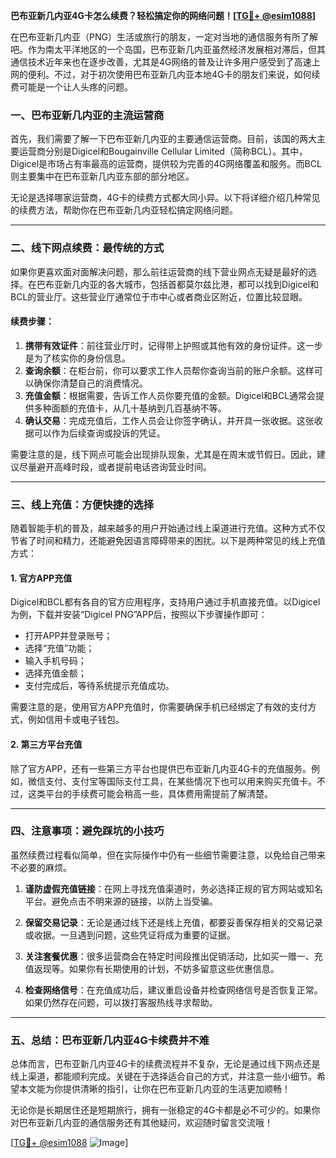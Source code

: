 **巴布亚新几内亚4G卡怎么续费？轻松搞定你的网络问题！[[TG💪+ @esim1088](https://t.me/s/esim1088)]**

在巴布亚新几内亚（PNG）生活或旅行的朋友，一定对当地的通信服务有所了解吧。作为南太平洋地区的一个岛国，巴布亚新几内亚虽然经济发展相对滞后，但其通信技术近年来也在逐步改善，尤其是4G网络的普及让许多用户感受到了高速上网的便利。不过，对于初次使用巴布亚新几内亚本地4G卡的朋友们来说，如何续费可能是一个让人头疼的问题。

### 一、巴布亚新几内亚的主流运营商

首先，我们需要了解一下巴布亚新几内亚的主要通信运营商。目前，该国的两大主要运营商分别是Digicel和Bougainville Cellular Limited（简称BCL）。其中，Digicel是市场占有率最高的运营商，提供较为完善的4G网络覆盖和服务。而BCL则主要集中在巴布亚新几内亚东部的部分地区。

无论是选择哪家运营商，4G卡的续费方式都大同小异。以下将详细介绍几种常见的续费方法，帮助你在巴布亚新几内亚轻松搞定网络问题。

---

### 二、线下网点续费：最传统的方式

如果你更喜欢面对面解决问题，那么前往运营商的线下营业网点无疑是最好的选择。在巴布亚新几内亚的各大城市，包括首都莫尔兹比港，都可以找到Digicel和BCL的营业厅。这些营业厅通常位于市中心或者商业区附近，位置比较显眼。

#### 续费步骤：
1. **携带有效证件**：前往营业厅时，记得带上护照或其他有效的身份证件。这一步是为了核实你的身份信息。
2. **查询余额**：在柜台前，你可以要求工作人员帮你查询当前的账户余额。这样可以确保你清楚自己的消费情况。
3. **充值金额**：根据需要，告诉工作人员你要充值的金额。Digicel和BCL通常会提供多种面额的充值卡，从几十基纳到几百基纳不等。
4. **确认交易**：完成充值后，工作人员会让你签字确认，并开具一张收据。这张收据可以作为后续查询或投诉的凭证。

需要注意的是，线下网点可能会出现排队现象，尤其是在周末或节假日。因此，建议尽量避开高峰时段，或者提前电话咨询营业时间。

---

### 三、线上充值：方便快捷的选择

随着智能手机的普及，越来越多的用户开始通过线上渠道进行充值。这种方式不仅节省了时间和精力，还能避免因语言障碍带来的困扰。以下是两种常见的线上充值方式：

#### 1. 官方APP充值
Digicel和BCL都有各自的官方应用程序，支持用户通过手机直接充值。以Digicel为例，下载并安装“Digicel PNG”APP后，按照以下步骤操作即可：

- 打开APP并登录账号；
- 选择“充值”功能；
- 输入手机号码；
- 选择充值金额；
- 支付完成后，等待系统提示充值成功。

需要注意的是，使用官方APP充值时，你需要确保手机已经绑定了有效的支付方式，例如信用卡或电子钱包。

#### 2. 第三方平台充值
除了官方APP，还有一些第三方平台也提供巴布亚新几内亚4G卡的充值服务。例如，微信支付、支付宝等国际支付工具，在某些情况下也可以用来购买充值卡。不过，这类平台的手续费可能会稍高一些，具体费用需提前了解清楚。

---

### 四、注意事项：避免踩坑的小技巧

虽然续费过程看似简单，但在实际操作中仍有一些细节需要注意，以免给自己带来不必要的麻烦。

1. **谨防虚假充值链接**：在网上寻找充值渠道时，务必选择正规的官方网站或知名平台。避免点击不明来源的链接，以防上当受骗。
   
2. **保留交易记录**：无论是通过线下还是线上充值，都要妥善保存相关的交易记录或收据。一旦遇到问题，这些凭证将成为重要的证据。

3. **关注套餐优惠**：很多运营商会在特定时间段推出促销活动，比如买一赠一、充值返现等。如果你有长期使用的计划，不妨多留意这些优惠信息。

4. **检查网络信号**：在充值成功后，建议重启设备并检查网络信号是否恢复正常。如果仍然存在问题，可以拨打客服热线寻求帮助。

---

### 五、总结：巴布亚新几内亚4G卡续费并不难

总体而言，巴布亚新几内亚4G卡的续费流程并不复杂，无论是通过线下网点还是线上渠道，都能顺利完成。关键在于选择适合自己的方式，并注意一些小细节。希望本文能为你提供清晰的指引，让你在巴布亚新几内亚的生活更加顺畅！

无论你是长期居住还是短期旅行，拥有一张稳定的4G卡都是必不可少的。如果你对巴布亚新几内亚的通信服务还有其他疑问，欢迎随时留言交流哦！

[[TG💪+ @esim1088](https://t.me/s/esim1088) ![Image](https://i.postimg.cc/4NQfJmqS/Snipaste-2025-05-13-00-14-12.png)]